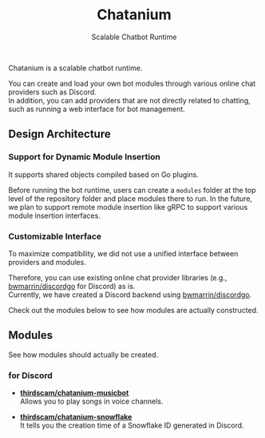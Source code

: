 <h1 align="center">Chatanium</h1>
<p align="center">Scalable Chatbot Runtime</p><br/>

Chatanium is a scalable chatbot runtime.

You can create and load your own bot modules through various online chat providers such as Discord.<br/>
In addition, you can add providers that are not directly related to chatting, such as running a web interface for bot management.

## Design Architecture

### Support for Dynamic Module Insertion

It supports shared objects compiled based on Go plugins.<br/>

Before running the bot runtime, users can create a `modules` folder at the top level of the repository folder and place modules there to run.
In the future, we plan to support remote module insertion like gRPC to support various module insertion interfaces.

### Customizable Interface

To maximize compatibility, we did not use a unified interface between providers and modules.

Therefore, you can use existing online chat provider libraries (e.g., [bwmarrin/discordgo](https://github.com/bwmarrin/discordgo) for Discord) as is.<br/>
Currently, we have created a Discord backend using [bwmarrin/discordgo](https://github.com/bwmarrin/discordgo).

Check out the modules below to see how modules are actually constructed.

## Modules

See how modules should actually be created.

### for Discord

* **[thirdscam/chatanium-musicbot](https://github.com/thirdscam/chatanium-musicbot)**<br/>
Allows you to play songs in voice channels.

* **[thirdscam/chatanium-snowflake](https://github.com/thirdscam/chatanium-snowflake)**<br/>
It tells you the creation time of a Snowflake ID generated in Discord.
